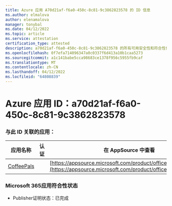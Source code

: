 ```yaml
---
title: Azure 应用 A70d21af-f6a0-450c-8c81-9c3862823578 的 ID 信息
ms.author: elmalova
author: elenamalova
manager: tonybal
ms.date: 04/12/2022
ms.topic: article
ms.service: attestation
certification_type: attested
description: a70d21af-f6a0-450c-8c81-9c3862823578 的所有可用安全性和符合性信息。
ms.openlocfilehash: 0f7efa714096347a0c0337f6d413a10b1caa5273
ms.sourcegitcommit: a1c141babe5cca98683ce1378f956c5955fb9caf
ms.translationtype: MT
ms.contentlocale: zh-CN
ms.lasthandoff: 04/12/2022
ms.locfileid: "64808839"
---
```

# <a name="azure-app-id-a70d21af-f6a0-450c-8c81-9c3862823578"></a>Azure 应用 ID：a70d21af-f6a0-450c-8c81-9c3862823578


### <a name="apps-associated-with-this-id"></a>与此 ID 关联的应用：
| **应用名称** | **认证** | **在 AppSource 中查看** |
|--------------|---------------|-----------------------|
| [CoffeePals](../forward/WA200003040.md) |  | [https://appsource.microsoft.com/product/office/WA200003040](https://appsource.microsoft.com/product/office/WA200003040) |

### <a name="microsoft-365-app-compliance-status"></a>Microsoft 365应用符合性状态
- Publisher证明状态：已完成
